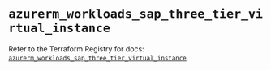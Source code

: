 # `azurerm_workloads_sap_three_tier_virtual_instance`

Refer to the Terraform Registry for docs: [`azurerm_workloads_sap_three_tier_virtual_instance`](https://registry.terraform.io/providers/hashicorp/azurerm/4.6.0/docs/resources/workloads_sap_three_tier_virtual_instance).
